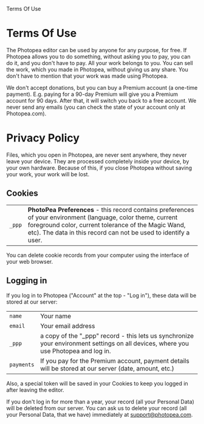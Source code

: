 Terms Of Use

Terms Of Use
============

The Photopea editor can be used by anyone for any purpose, for free. If Photopea allows you to do something, without asking you to pay, you can do it, and you don't have to pay. All your work belongs to you. You can sell the work, which you made in Photopea, without giving us any share. You don't have to mention that your work was made using Photopea.

We don't accept donations, but you can buy a Premium account (a one-time payment). E.g. paying for a 90-day Premium will give you a Premium account for 90 days. After that, it will switch you back to a free account. We never send any emails (you can check the state of your account only at Photopea.com).

Privacy Policy
==============

Files, which you open in Photopea, are never sent anywhere, they never leave your device. They are processed completely inside your device, by your own hardware. Because of this, if you close Photopea without saving your work, your work will be lost.

Cookies
-------

|     |     |
| --- | --- |
| `_ppp` | **PhotoPea Preferences** - this record contains preferences of your environment (language, color theme, current foreground color, current tolerance of the Magic Wand, etc). The data in this record can not be used to identify a user. |

You can delete cookie records from your computer using the interface of your web browser.

Logging in
----------

If you log in to Photopea ("Account" at the top - "Log in"), these data will be stored at our server:

|     |     |
| --- | --- |
| `name` | Your name |
| `email` | Your email address |
| `_ppp` | a copy of the "\_ppp" record - this lets us synchronize your environment settings on all devices, where you use Photopea and log in. |
| `payments` | If you pay for the Premium account, payment details will be stored at our server (date, amount, etc.) |

Also, a special token will be saved in your Cookies to keep you logged in after leaving the editor.

If you don't log in for more than a year, your record (all your Personal Data) will be deleted from our server. You can ask us to delete your record (all your Personal Data, that we have) immediately at support@photopea.com.